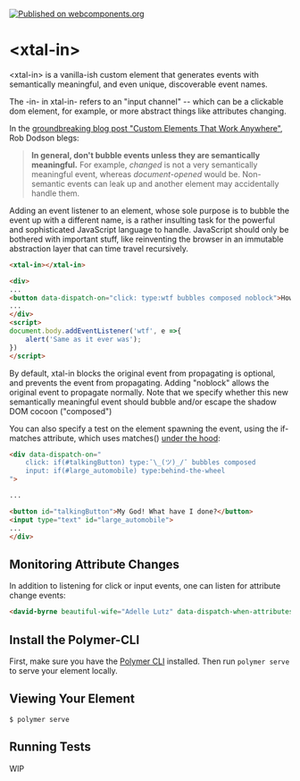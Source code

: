 [![Published on webcomponents.org](https://img.shields.io/badge/webcomponents.org-published-blue.svg)](https://www.webcomponents.org/element/bahrus/xtal-in)

# \<xtal-in\>

\<xtal-in\> is a vanilla-ish custom element that generates events with semantically meaningful, and even unique, discoverable event names.  

The -in- in xtal-in- refers to an "input channel" -- which can be a clickable dom element, for example, or more abstract things like attributes changing.

In the [groundbreaking blog post "Custom Elements That Work Anywhere"](http://robdodson.me/interoperable-custom-elements/), Rob Dodson blegs:

> **In general, don't bubble events unless they are semantically meaningful.** For example, *changed* is not a very semantically
> meaningful event, whereas *document-opened* would be. Non-semantic events can leak up and another element may accidentally handle them. 

Adding an event listener to an element, whose sole purpose is to bubble the event up with a different name, is a rather insulting task for the powerful and sophisticated JavaScript language to handle.  JavaScript should only be bothered with important stuff, like reinventing the browser in an immutable abstraction layer that can time travel recursively.



```html
<xtal-in></xtal-in>

<div>
...
<button data-dispatch-on="click: type:wtf bubbles composed noblock">How did I get here?</button>
...
</div>
<script>
document.body.addEventListener('wtf', e =>{
    alert('Same as it ever was');
})
</script>
```

By default, xtal-in blocks the original event from propagating is optional, and prevents the event from propagating.  Adding "noblock" allows the original event to propagate normally.  Note that we specify whether this new semantically meaningful event should bubble and/or escape the shadow DOM cocoon ("composed")


You can also specify a test on the element spawning the event, using the if-matches attribute, which uses matches() [under the hood](https://developer.mozilla.org/en-US/docs/Web/API/Element/matches):

```html
<div data-dispatch-on="
    click: if(#talkingButton) type:¯\_(ツ)_/¯ bubbles composed
    input: if(#large_automobile) type:behind-the-wheel
">

...

<button id="talkingButton">My God! What have I done?</button>
<input type="text" id="large_automobile">
...
</div>
```

## Monitoring Attribute Changes


In addition to listening for click or input events, one can listen for attribute change events:

```html
<david-byrne beautiful-wife="Adelle Lutz" data-dispatch-when-attributes-mutate="beautiful-wife: to:once-in-a-lifetime"></david-byrne>
```

## Install the Polymer-CLI

First, make sure you have the [Polymer CLI](https://www.npmjs.com/package/polymer-cli) installed. Then run `polymer serve` to serve your element locally.

## Viewing Your Element

```
$ polymer serve
```

## Running Tests

WIP
